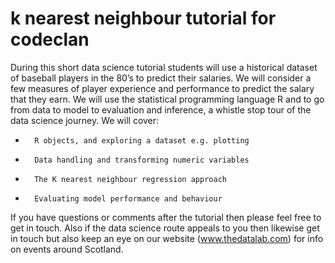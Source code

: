 # k nearest neighbour tutorial for codeclan
During this short data science tutorial students will use a historical dataset of baseball players in the 80’s to predict their salaries. We will consider a few measures of player experience and performance to predict the salary that they earn. We will use the statistical programming language R and to go from data to model to evaluation and inference, a whistle stop tour of the data science journey.
We will cover:
-       R objects, and exploring a dataset e.g. plotting
-       Data handling and transforming numeric variables
-       The K nearest neighbour regression approach
-       Evaluating model performance and behaviour
If you have questions or comments after the tutorial then please feel free to get in touch. Also if the data science route appeals to you then likewise get in touch but also keep an eye on our website (www.thedatalab.com) for info on events around Scotland.
